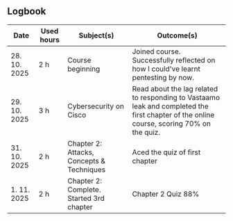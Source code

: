## Logbook 
| Date | Used hours | Subject(s) | Outcome(s)
| --- | --- | --- | --- |  
| 28. 10. 2025 | 2 h | Course beginning | Joined course. Successfully reflected on how I could've learnt pentesting by now. | 
| 29. 10. 2025 | 3 h | Cybersecurity on Cisco | Read about the lag related to responding to Vastaamo leak and completed the first chapter of the online course, scoring 70% on the quiz. |   
| 31. 10. 2025 | 2 h | Chapter 2: Attacks, Concepts & Techniques | Aced the quiz of first chapter | 
| 1. 11. 2025 | 2 h | Chapter 2: Complete. Started 3rd chapter | Chapter 2 Quiz 88% | 
